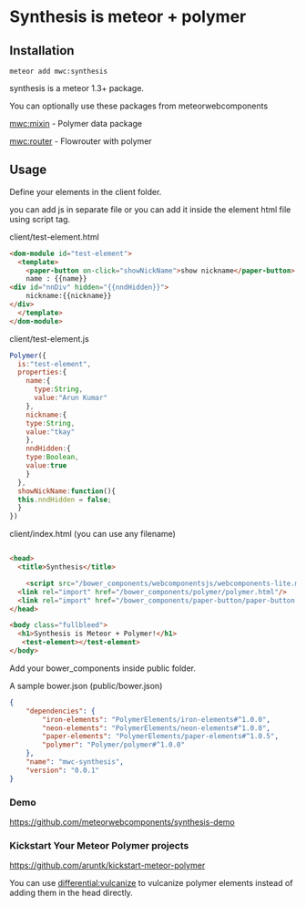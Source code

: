 # Synthesis is meteor + polymer


## Installation

`meteor add mwc:synthesis`

synthesis is a meteor 1.3+ package.

You can optionally use these packages from meteorwebcomponents

[mwc:mixin](https://github.com/meteorwebcomponents/mixin) -  Polymer data package

[mwc:router](https://github.com/meteorwebcomponents/router) - Flowrouter with polymer

## Usage

Define your elements in the client folder.

you can add js in separate file or you can add it inside the element html file using script tag.

client/test-element.html


```html
<dom-module id="test-element">
  <template>
    <paper-button on-click="showNickName">show nickname</paper-button>
    name : {{name}}
<div id="nnDiv" hidden="{{nndHidden}}">
    nickname:{{nickname}}
</div>
  </template>
</dom-module>
```
client/test-element.js

```js
Polymer({
  is:"test-element",
  properties:{
    name:{
      type:String,
      value:"Arun Kumar"
    },
    nickname:{
    type:String,
    value:"tkay"
    },
    nndHidden:{
    type:Boolean,
    value:true
    }
  },
  showNickName:function(){
  this.nndHidden = false;
  }
})

```

client/index.html (you can use any filename)

```html

<head>
  <title>Synthesis</title>

    <script src="/bower_components/webcomponentsjs/webcomponents-lite.min.js"></script>
  <link rel="import" href="/bower_components/polymer/polymer.html"/>
  <link rel="import" href="/bower_components/paper-button/paper-button.html"/>
</head>

<body class="fullbleed">
  <h1>Synthesis is Meteor + Polymer!</h1>
   <test-element></test-element>
</body>


```

Add your bower_components inside public folder.

A sample bower.json (public/bower.json)

```json
{
    "dependencies": {
        "iron-elements": "PolymerElements/iron-elements#^1.0.0",
        "neon-elements": "PolymerElements/neon-elements#^1.0.0",
        "paper-elements": "PolymerElements/paper-elements#^1.0.5",
        "polymer": "Polymer/polymer#^1.0.0"
    },
    "name": "mwc-synthesis",
    "version": "0.0.1"
}

```

### Demo

https://github.com/meteorwebcomponents/synthesis-demo

### Kickstart Your Meteor Polymer projects

https://github.com/aruntk/kickstart-meteor-polymer

You can use [differential:vulcanize](https://atmospherejs.com/differential/vulcanize) to vulcanize polymer elements instead of adding them in the head directly.

